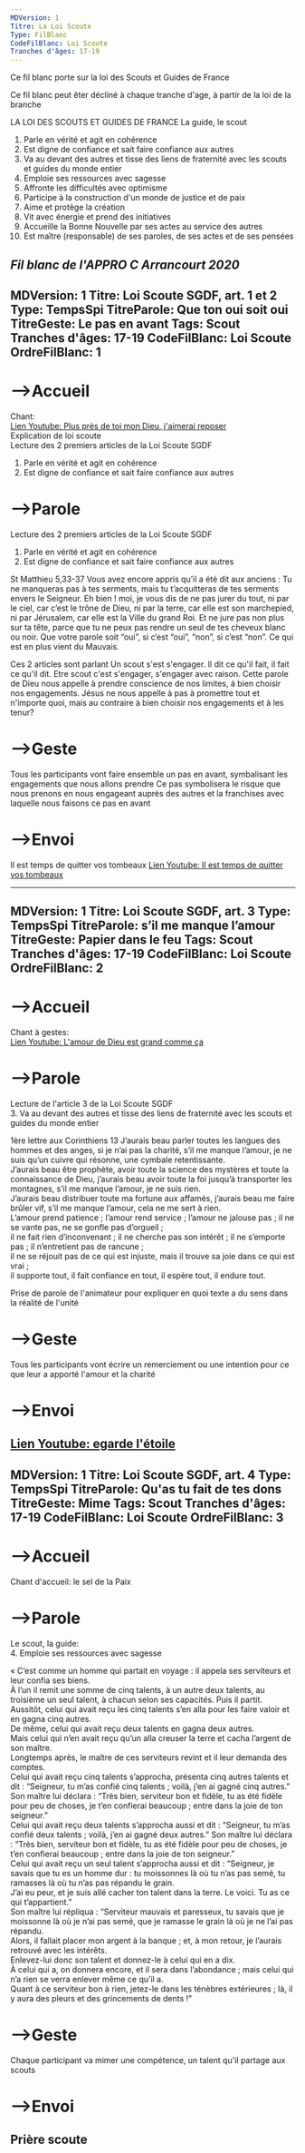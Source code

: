 ```yaml
---
MDVersion: 1
Titre: La Loi Scoute
Type: FilBlanc
CodeFilBlanc: Loi Scoute
Tranches d'âges: 17-19
---
```

Ce fil blanc porte sur la loi des Scouts et Guides de France

Ce fil blanc peut êter décliné à chaque tranche d'age, à partir de la loi de la branche

LA LOI DES SCOUTS ET GUIDES DE FRANCE
La guide, le scout

1. Parle en vérité et agit en cohérence  
2. Est digne de confiance et sait faire confiance aux autres  
3. Va au devant des autres et tisse des liens de fraternité avec les scouts et guides du monde entier  
4. Emploie ses ressources avec sagesse  
5. Affronte les difficultés avec optimisme  
6. Participe à la construction d'un monde de justice et de paix  
7. Aime et protège la création  
8. Vit avec énergie et prend des initiatives  
9. Accueille la Bonne Nouvelle par ses actes au service des autres  
10. Est maître (responsable) de ses paroles, de ses actes et de ses pensées  

*Fil blanc de l'APPRO C Arrancourt 2020*
---
MDVersion: 1
Titre: Loi Scoute SGDF, art. 1 et 2
Type: TempsSpi
TitreParole: Que ton oui soit oui
TitreGeste: Le pas en avant
Tags: Scout
Tranches d'âges: 17-19
CodeFilBlanc: Loi Scoute
OrdreFilBlanc: 1
---
# -->Accueil


Chant:  
[Lien Youtube: Plus près de toi mon Dieu, j'aimerai reposer](https://www.youtube.com/watch?v=u1P14Iiv1A0)  
Explication de loi scoute  
Lecture des 2 premiers articles de la Loi Scoute SGDF  
1. Parle en vérité et agit en cohérence   
2. Est digne de confiance et sait faire confiance aux autres   

# -->Parole

Lecture des 2 premiers articles de la Loi Scoute SGDF  
1. Parle en vérité et agit en cohérence   
2. Est digne de confiance et sait faire confiance aux autres   

St Matthieu 5,33-37 
Vous avez encore appris qu’il a été dit aux anciens : Tu ne manqueras pas à tes serments, mais tu t’acquitteras de tes serments envers le Seigneur.
Eh bien ! moi, je vous dis de ne pas jurer du tout, ni par le ciel, car c’est le trône de Dieu,
ni par la terre, car elle est son marchepied, ni par Jérusalem, car elle est la Ville du grand Roi.
Et ne jure pas non plus sur ta tête, parce que tu ne peux pas rendre un seul de tes cheveux blanc ou noir.
Que votre parole soit “oui”, si c’est “oui”, “non”, si c’est “non”. Ce qui est en plus vient du Mauvais.  

Ces 2 articles sont parlant
Un scout s'est s'engager. Il dit ce qu'il fait, il fait ce qu'il dit.
Etre scout c'est s'engager, s'engager avec raison. 
Cette parole de Dieu nous appelle à prendre conscience de nos limites, à bien choisir nos engagements.
Jésus ne nous appelle à pas à promettre tout et n'importe quoi, mais au contraire à bien choisir nos engagements et à les tenur?


# -->Geste
Tous les participants vont faire ensemble un pas en avant, symbalisant les engagements que nous allons prendre
Ce pas symbolisera le risque que nous prenons en nous engageant auprès des autres et la franchises avec laquelle nous faisons ce pas en avant

# -->Envoi
Il est temps de quitter vos tombeaux
[Lien Youtube: Il est temps de quitter vos tombeaux](https://www.youtube.com/watch?v=FBlBWdWYgdk)  

---
MDVersion: 1
Titre: Loi Scoute SGDF, art. 3 
Type: TempsSpi
TitreParole: s’il me manque l’amour
TitreGeste: Papier dans le feu
Tags: Scout
Tranches d'âges: 17-19
CodeFilBlanc: Loi Scoute
OrdreFilBlanc: 2
---
# -->Accueil

Chant à gestes:  
[Lien Youtube: L'amour de Dieu est grand comme ça](https://www.youtube.com/watch?v=gvhTNmcO5o4)  


# -->Parole

Lecture de l'article 3 de la Loi Scoute SGDF  
3. Va au devant des autres et tisse des liens de fraternité avec les scouts et guides du monde entier  

1ère lettre aux Corinthiens 13
J’aurais beau parler toutes les langues des hommes et des anges, si je n’ai pas la charité, s’il me manque l’amour, je ne suis qu’un cuivre qui résonne, une cymbale retentissante.  
J’aurais beau être prophète, avoir toute la science des mystères et toute la connaissance de Dieu, j’aurais beau avoir toute la foi jusqu’à transporter les montagnes, s’il me manque l’amour, je ne suis rien.  
J’aurais beau distribuer toute ma fortune aux affamés, j’aurais beau me faire brûler vif, s’il me manque l’amour, cela ne me sert à rien.  
L’amour prend patience ; l’amour rend service ; l’amour ne jalouse pas ; il ne se vante pas, ne se gonfle pas d’orgueil ;  
il ne fait rien d’inconvenant ; il ne cherche pas son intérêt ; il ne s’emporte pas ; il n’entretient pas de rancune ;  
il ne se réjouit pas de ce qui est injuste, mais il trouve sa joie dans ce qui est vrai ;  
il supporte tout, il fait confiance en tout, il espère tout, il endure tout.  

Prise de parole de l'animateur pour expliquer en quoi texte a du sens dans la réalité de l'unité

# -->Geste
Tous les participants vont écrire un remerciement ou une intention pour ce que leur a apporté l'amour et la charité


# -->Envoi

[Lien Youtube: egarde l'étoile](https://www.youtube.com/watch?v=qjlDcdT4Gr4&t=93s)  
---
MDVersion: 1
Titre: Loi Scoute SGDF, art. 4
Type: TempsSpi
TitreParole: Qu'as tu fait de tes dons
TitreGeste: Mime
Tags: Scout
Tranches d'âges: 17-19
CodeFilBlanc: Loi Scoute
OrdreFilBlanc: 3
---
# -->Accueil

Chant d'accueil: le sel de la Paix

# -->Parole

Le scout, la guide:  
4. Emploie ses ressources avec sagesse  

« C’est comme un homme qui partait en voyage : il appela ses serviteurs et leur confia ses biens.  
À l’un il remit une somme de cinq talents, à un autre deux talents, au troisième un seul talent, à chacun selon ses capacités. Puis il partit. Aussitôt, celui qui avait reçu les cinq talents s’en alla pour les faire valoir et en gagna cinq autres.  
De même, celui qui avait reçu deux talents en gagna deux autres.  
Mais celui qui n’en avait reçu qu’un alla creuser la terre et cacha l’argent de son maître.  
Longtemps après, le maître de ces serviteurs revint et il leur demanda des comptes.  
Celui qui avait reçu cinq talents s’approcha, présenta cinq autres talents et dit : “Seigneur, tu m’as confié cinq talents ; voilà, j’en ai gagné cinq autres.”  
Son maître lui déclara : “Très bien, serviteur bon et fidèle, tu as été fidèle pour peu de choses, je t’en confierai beaucoup ; entre dans la joie de ton seigneur.”  
Celui qui avait reçu deux talents s’approcha aussi et dit : “Seigneur, tu m’as confié deux talents ; voilà, j’en ai gagné deux autres.”
Son maître lui déclara : “Très bien, serviteur bon et fidèle, tu as été fidèle pour peu de choses, je t’en confierai beaucoup ; entre dans la joie de ton seigneur.”  
Celui qui avait reçu un seul talent s’approcha aussi et dit : “Seigneur, je savais que tu es un homme dur : tu moissonnes là où tu n’as pas semé, tu ramasses là où tu n’as pas répandu le grain.  
J’ai eu peur, et je suis allé cacher ton talent dans la terre. Le voici. Tu as ce qui t’appartient.”  
Son maître lui répliqua : “Serviteur mauvais et paresseux, tu savais que je moissonne là où je n’ai pas semé, que je ramasse le grain là où je ne l’ai pas répandu.  
Alors, il fallait placer mon argent à la banque ; et, à mon retour, je l’aurais retrouvé avec les intérêts.  
Enlevez-lui donc son talent et donnez-le à celui qui en a dix.  
À celui qui a, on donnera encore, et il sera dans l’abondance ; mais celui qui n’a rien se verra enlever même ce qu’il a.  
Quant à ce serviteur bon à rien, jetez-le dans les ténèbres extérieures ; là, il y aura des pleurs et des grincements de dents !”  

# -->Geste
Chaque participant va mimer une compétence, un talent qu'il partage aux scouts


# -->Envoi

Prière scoute
---